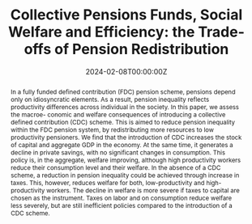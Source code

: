 ---
title: "Collective Pensions Funds, Social Welfare and Efficiency: the Trade-offs of Pension Redistribution"
authors:
- Rodrigo Caputo
- admin

date: "2024-02-08T00:00:00Z"
#doi: "doi.org/10.1080/13504851.2022.2133892"

# Schedule page publish date (NOT publication's date).
publishDate: "2024-02-08T00:00:00Z"

# Publication type.
# Accepts a single type but formatted as a YAML list (for Hugo requirements).
# Enter a publication type from the CSL standard.
publication_types: ["article"]

# Publication name and optional abbreviated publication name.
publication: SSRN
publication_short: ""

abstract: "In a fully funded defined contribution (FDC) pension scheme, pensions depend only on idiosyncratic elements. As a result, pension inequality reflects productivity differences across individual in the society. In this paper, we assess the macroe- conomic and welfare consequences of introducing a collective defined contribution (CDC) scheme. This is aimed to reduce pension inequality within the FDC pension system, by redistributing more resources to low productivity pensioners. We find that the introduction of CDC increases the stock of capital and aggregate GDP in the economy. At the same time, it generates a decline in private savings, with no significant changes in consumption. This policy is, in the aggregate, welfare improving, although high productivity workers reduce their consumption level and their welfare. In the absence of a CDC scheme, a reduction in pension inequality could be achieved through increase in taxes. This, however, reduces welfare for both, low-productivity and high- productivity workers. The decline in welfare is more severe if taxes to capital are chosen as the instrument. Taxes on labor and on consumption reduce welfare less severely, but are still inefficient policies compared to the introduction of a CDC scheme."

links:
#- name: Custom Link
#  url: http://example.org
url_pdf: https://papers.ssrn.com/sol3/papers.cfm?abstract_id=4721177
#url_code: 
#url_dataset: '#'
#url_poster: '#'
#url_project: ''
#url_slides: ''
#url_source: '#'
#url_video: '#'

# Featured image
# To use, add an image named `featured.jpg/png` to your page's folder. 
image:
  focal_point: ""
  preview_only: false


---